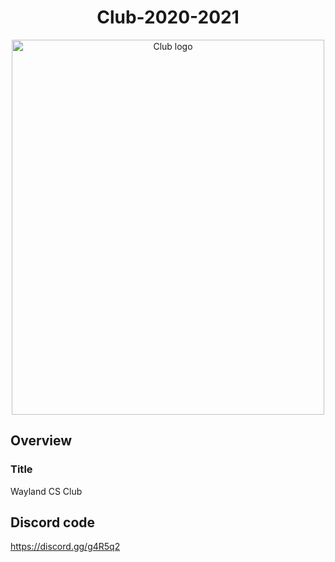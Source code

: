 <div align="center">
<h1>Club-2020-2021</h1>
</div>
<p align="center">
<img src = "https://github.com/Wayland-CS-Club/club-2020-2021/blob/main/logo.png" alt="Club logo" width="500" height="600">
</p>

## Overview
### Title 
Wayland CS Club


## Discord code
https://discord.gg/g4R5q2
